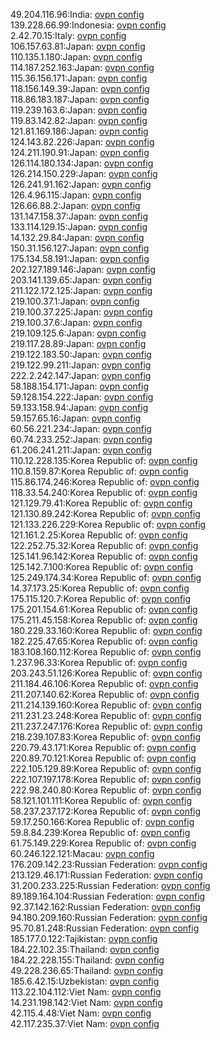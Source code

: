 49.204.116.96:India: [ovpn config](vpn/49_204_116_96.ovpn)  
139.228.66.99:Indonesia: [ovpn config](vpn/139_228_66_99.ovpn)  
2.42.70.15:Italy: [ovpn config](vpn/2_42_70_15.ovpn)  
106.157.63.81:Japan: [ovpn config](vpn/106_157_63_81.ovpn)  
110.135.1.180:Japan: [ovpn config](vpn/110_135_1_180.ovpn)  
114.187.252.163:Japan: [ovpn config](vpn/114_187_252_163.ovpn)  
115.36.156.171:Japan: [ovpn config](vpn/115_36_156_171.ovpn)  
118.156.149.39:Japan: [ovpn config](vpn/118_156_149_39.ovpn)  
118.86.183.187:Japan: [ovpn config](vpn/118_86_183_187.ovpn)  
119.239.163.6:Japan: [ovpn config](vpn/119_239_163_6.ovpn)  
119.83.142.82:Japan: [ovpn config](vpn/119_83_142_82.ovpn)  
121.81.169.186:Japan: [ovpn config](vpn/121_81_169_186.ovpn)  
124.143.82.226:Japan: [ovpn config](vpn/124_143_82_226.ovpn)  
124.211.190.91:Japan: [ovpn config](vpn/124_211_190_91.ovpn)  
126.114.180.134:Japan: [ovpn config](vpn/126_114_180_134.ovpn)  
126.214.150.229:Japan: [ovpn config](vpn/126_214_150_229.ovpn)  
126.241.91.162:Japan: [ovpn config](vpn/126_241_91_162.ovpn)  
126.4.96.115:Japan: [ovpn config](vpn/126_4_96_115.ovpn)  
126.66.88.2:Japan: [ovpn config](vpn/126_66_88_2.ovpn)  
131.147.158.37:Japan: [ovpn config](vpn/131_147_158_37.ovpn)  
133.114.129.15:Japan: [ovpn config](vpn/133_114_129_15.ovpn)  
14.132.29.84:Japan: [ovpn config](vpn/14_132_29_84.ovpn)  
150.31.156.127:Japan: [ovpn config](vpn/150_31_156_127.ovpn)  
175.134.58.191:Japan: [ovpn config](vpn/175_134_58_191.ovpn)  
202.127.189.146:Japan: [ovpn config](vpn/202_127_189_146.ovpn)  
203.141.139.65:Japan: [ovpn config](vpn/203_141_139_65.ovpn)  
211.122.172.125:Japan: [ovpn config](vpn/211_122_172_125.ovpn)  
219.100.37.1:Japan: [ovpn config](vpn/219_100_37_1.ovpn)  
219.100.37.225:Japan: [ovpn config](vpn/219_100_37_225.ovpn)  
219.100.37.6:Japan: [ovpn config](vpn/219_100_37_6.ovpn)  
219.109.125.6:Japan: [ovpn config](vpn/219_109_125_6.ovpn)  
219.117.28.89:Japan: [ovpn config](vpn/219_117_28_89.ovpn)  
219.122.183.50:Japan: [ovpn config](vpn/219_122_183_50.ovpn)  
219.122.99.211:Japan: [ovpn config](vpn/219_122_99_211.ovpn)  
222.2.242.147:Japan: [ovpn config](vpn/222_2_242_147.ovpn)  
58.188.154.171:Japan: [ovpn config](vpn/58_188_154_171.ovpn)  
59.128.154.222:Japan: [ovpn config](vpn/59_128_154_222.ovpn)  
59.133.158.94:Japan: [ovpn config](vpn/59_133_158_94.ovpn)  
59.157.65.16:Japan: [ovpn config](vpn/59_157_65_16.ovpn)  
60.56.221.234:Japan: [ovpn config](vpn/60_56_221_234.ovpn)  
60.74.233.252:Japan: [ovpn config](vpn/60_74_233_252.ovpn)  
61.206.241.211:Japan: [ovpn config](vpn/61_206_241_211.ovpn)  
110.12.228.135:Korea Republic of: [ovpn config](vpn/110_12_228_135.ovpn)  
110.8.159.87:Korea Republic of: [ovpn config](vpn/110_8_159_87.ovpn)  
115.86.174.246:Korea Republic of: [ovpn config](vpn/115_86_174_246.ovpn)  
118.33.54.240:Korea Republic of: [ovpn config](vpn/118_33_54_240.ovpn)  
121.129.79.41:Korea Republic of: [ovpn config](vpn/121_129_79_41.ovpn)  
121.130.89.242:Korea Republic of: [ovpn config](vpn/121_130_89_242.ovpn)  
121.133.226.229:Korea Republic of: [ovpn config](vpn/121_133_226_229.ovpn)  
121.161.2.25:Korea Republic of: [ovpn config](vpn/121_161_2_25.ovpn)  
122.252.75.32:Korea Republic of: [ovpn config](vpn/122_252_75_32.ovpn)  
125.141.96.142:Korea Republic of: [ovpn config](vpn/125_141_96_142.ovpn)  
125.142.7.100:Korea Republic of: [ovpn config](vpn/125_142_7_100.ovpn)  
125.249.174.34:Korea Republic of: [ovpn config](vpn/125_249_174_34.ovpn)  
14.37.173.25:Korea Republic of: [ovpn config](vpn/14_37_173_25.ovpn)  
175.115.120.7:Korea Republic of: [ovpn config](vpn/175_115_120_7.ovpn)  
175.201.154.61:Korea Republic of: [ovpn config](vpn/175_201_154_61.ovpn)  
175.211.45.158:Korea Republic of: [ovpn config](vpn/175_211_45_158.ovpn)  
180.229.33.160:Korea Republic of: [ovpn config](vpn/180_229_33_160.ovpn)  
182.225.47.65:Korea Republic of: [ovpn config](vpn/182_225_47_65.ovpn)  
183.108.160.112:Korea Republic of: [ovpn config](vpn/183_108_160_112.ovpn)  
1.237.96.33:Korea Republic of: [ovpn config](vpn/1_237_96_33.ovpn)  
203.243.51.126:Korea Republic of: [ovpn config](vpn/203_243_51_126.ovpn)  
211.184.46.106:Korea Republic of: [ovpn config](vpn/211_184_46_106.ovpn)  
211.207.140.62:Korea Republic of: [ovpn config](vpn/211_207_140_62.ovpn)  
211.214.139.160:Korea Republic of: [ovpn config](vpn/211_214_139_160.ovpn)  
211.231.23.248:Korea Republic of: [ovpn config](vpn/211_231_23_248.ovpn)  
211.237.247.176:Korea Republic of: [ovpn config](vpn/211_237_247_176.ovpn)  
218.239.107.83:Korea Republic of: [ovpn config](vpn/218_239_107_83.ovpn)  
220.79.43.171:Korea Republic of: [ovpn config](vpn/220_79_43_171.ovpn)  
220.89.70.121:Korea Republic of: [ovpn config](vpn/220_89_70_121.ovpn)  
222.105.129.89:Korea Republic of: [ovpn config](vpn/222_105_129_89.ovpn)  
222.107.197.178:Korea Republic of: [ovpn config](vpn/222_107_197_178.ovpn)  
222.98.240.80:Korea Republic of: [ovpn config](vpn/222_98_240_80.ovpn)  
58.121.101.111:Korea Republic of: [ovpn config](vpn/58_121_101_111.ovpn)  
58.237.237.172:Korea Republic of: [ovpn config](vpn/58_237_237_172.ovpn)  
59.17.250.166:Korea Republic of: [ovpn config](vpn/59_17_250_166.ovpn)  
59.8.84.239:Korea Republic of: [ovpn config](vpn/59_8_84_239.ovpn)  
61.75.149.229:Korea Republic of: [ovpn config](vpn/61_75_149_229.ovpn)  
60.246.122.121:Macau: [ovpn config](vpn/60_246_122_121.ovpn)  
176.209.142.23:Russian Federation: [ovpn config](vpn/176_209_142_23.ovpn)  
213.129.46.171:Russian Federation: [ovpn config](vpn/213_129_46_171.ovpn)  
31.200.233.225:Russian Federation: [ovpn config](vpn/31_200_233_225.ovpn)  
89.189.164.104:Russian Federation: [ovpn config](vpn/89_189_164_104.ovpn)  
92.37.142.162:Russian Federation: [ovpn config](vpn/92_37_142_162.ovpn)  
94.180.209.160:Russian Federation: [ovpn config](vpn/94_180_209_160.ovpn)  
95.70.81.248:Russian Federation: [ovpn config](vpn/95_70_81_248.ovpn)  
185.177.0.122:Tajikistan: [ovpn config](vpn/185_177_0_122.ovpn)  
184.22.102.35:Thailand: [ovpn config](vpn/184_22_102_35.ovpn)  
184.22.228.155:Thailand: [ovpn config](vpn/184_22_228_155.ovpn)  
49.228.236.65:Thailand: [ovpn config](vpn/49_228_236_65.ovpn)  
185.6.42.15:Uzbekistan: [ovpn config](vpn/185_6_42_15.ovpn)  
113.22.104.112:Viet Nam: [ovpn config](vpn/113_22_104_112.ovpn)  
14.231.198.142:Viet Nam: [ovpn config](vpn/14_231_198_142.ovpn)  
42.115.4.48:Viet Nam: [ovpn config](vpn/42_115_4_48.ovpn)  
42.117.235.37:Viet Nam: [ovpn config](vpn/42_117_235_37.ovpn)  
